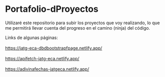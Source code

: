 # Portafolio-dProyectos
Utilizaré este repositorio para subir los proyectos que voy realizando, lo que me permitirá llevar cuenta del progreso en el camino (ninja) del código.

Links de algunas páginas:
<br><br>
https://jatg-eca-dbdbootstrapfpage.netlify.app/
<br><br>
https://apifetch-jatg-eca.netlify.app/
<br><br>
https://adivinafechas-jatgeca.netlify.app/

